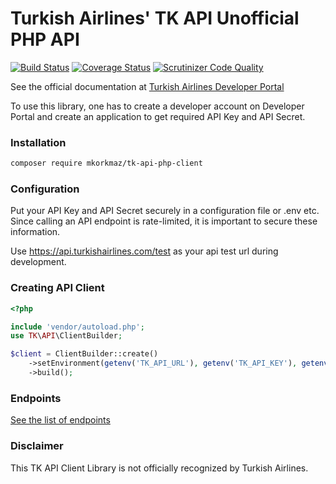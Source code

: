 # Turkish Airlines' TK API Unofficial PHP API

[![Build Status](https://api.travis-ci.org/mkorkmaz/tk-api-php-client.svg?branch=master)](https://travis-ci.org/mkorkmaz/tk-api-php-client) 
[![Coverage Status](https://coveralls.io/repos/github/mkorkmaz/tk-api-php-client/badge.svg?branch=master)](https://coveralls.io/github/mkorkmaz/tk-api-php-client?branch=master)
[![Scrutinizer Code Quality](https://scrutinizer-ci.com/g/mkorkmaz/tk-api-php-client/badges/quality-score.png?b=master)](https://scrutinizer-ci.com/g/mkorkmaz/tk-api-php-client/?branch=master) 

See the official documentation at [Turkish Airlines Developer Portal](https://developer.turkishairlines.com/)

To use this library, one has to create a developer account on Developer Portal and create an application to get required API Key and API Secret.


### Installation

```bash
composer require mkorkmaz/tk-api-php-client
```

### Configuration

Put your API Key and API Secret securely in a configuration file or .env etc. Since calling an API endpoint is rate-limited, it is important to secure these information.

Use https://api.turkishairlines.com/test as your api test url during development.


### Creating API Client


```PHP
<?php

include 'vendor/autoload.php';
use TK\API\ClientBuilder;

$client = ClientBuilder::create()
	->setEnvironment(getenv('TK_API_URL'), getenv('TK_API_KEY'), getenv('TK_API_SECRET'))
	->build();
```

### Endpoints

[See the list of endpoints](docs/endpoints/index.md)
### Disclaimer

This TK API Client Library is not officially recognized by Turkish Airlines. 
